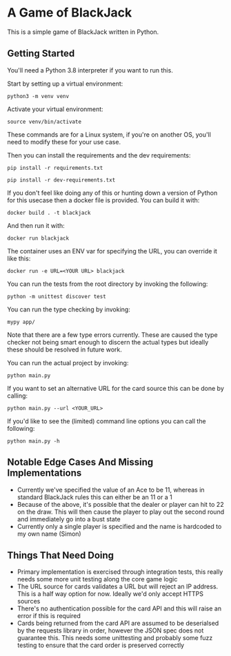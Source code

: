 # A Game of BlackJack

This is a simple game of BlackJack written in Python.

## Getting Started

You'll need a Python 3.8 interpreter if you want to run this.

Start by setting up a virtual environment:

`python3 -m venv venv`

Activate your virtual environment:

`source venv/bin/activate`

These commands are for a Linux system, if you're on another OS, you'll need to modify these for your use case.

Then you can install the requirements and the dev requirements:

`pip install -r requirements.txt`

`pip install -r dev-requirements.txt`

If you don't feel like doing any of this or hunting down a version of Python for this usecase then a docker file is provided. You can build it with:

`docker build . -t blackjack`

And then run it with:

`docker run blackjack`

The container uses an ENV var for specifying the URL, you can override it like this:

`docker run -e URL=<YOUR URL> blackjack`

You can run the tests from the root directory by invoking the following:

`python -m unittest discover test`

You can run the type checking by invoking:

`mypy app/`

Note that there are a few type errors currently. These are caused the type checker not being smart enough to discern the actual types but ideally these should be resolved in future work.

You can run the actual project by invoking:

`python main.py`

If you want to set an alternative URL for the card source this can be done by calling:

`python main.py --url <YOUR_URL>`

If you'd like to see the (limited) command line options you can call the following:

`python main.py -h`

## Notable Edge Cases And Missing Implementations

- Currently we've specified the value of an Ace to be 11, whereas in standard BlackJack rules this can either be an 11 or a 1
- Because of the above, it's possible that the dealer or player can hit to 22 on the draw. This will then cause the player to play out the second round and immediately go into a bust state
- Currently only a single player is specified and the name is hardcoded to my own name (Simon)

## Things That Need Doing

- Primary implementation is exercised through integration tests, this really needs some more unit testing along the core game logic
- The URL source for cards validates a URL but will reject an IP address. This is a half way option for now. Ideally we'd only accept HTTPS sources
- There's no authentication possible for the card API and this will raise an error if this is required
- Cards being returned from the card API are assumed to be deserialsed by the requests library in order, however the JSON spec does not guarantee this. This needs some unittesting and probably some fuzz testing to ensure that the card order is preserved correctly
